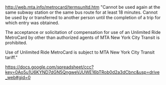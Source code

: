 ﻿http://web.mta.info/metrocard/termsunltd.htm
"Cannot be used again at the same subway station or the same bus route for at least 18 minutes. Cannot be used by or transferred to another person until the completion of a trip for which entry was obtained.

The acceptance or solicitation of compensation for use of an Unlimited Ride MetroCard by other than authorized agents of MTA New York City Transit is prohibited.

Use of Unlimited Ride MetroCard is subject to MTA New York City Transit tariff."

https://docs.google.com/spreadsheet/ccc?key=0Ao5u1U6KYND7dGN5QngweVJUWE16bTRob0d2a3dCbnc&usp=drive_web#gid=0


